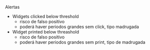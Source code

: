 Alertas

- Widgets clicked below threshold
    - risco de falso positivo
    - poderá haver periodos grandes sem click, tipo madrugada
- Widget printed below threashold
    - risco de falso positivo
    - poderá haver periodos grandes sem print, tipo de madrugada